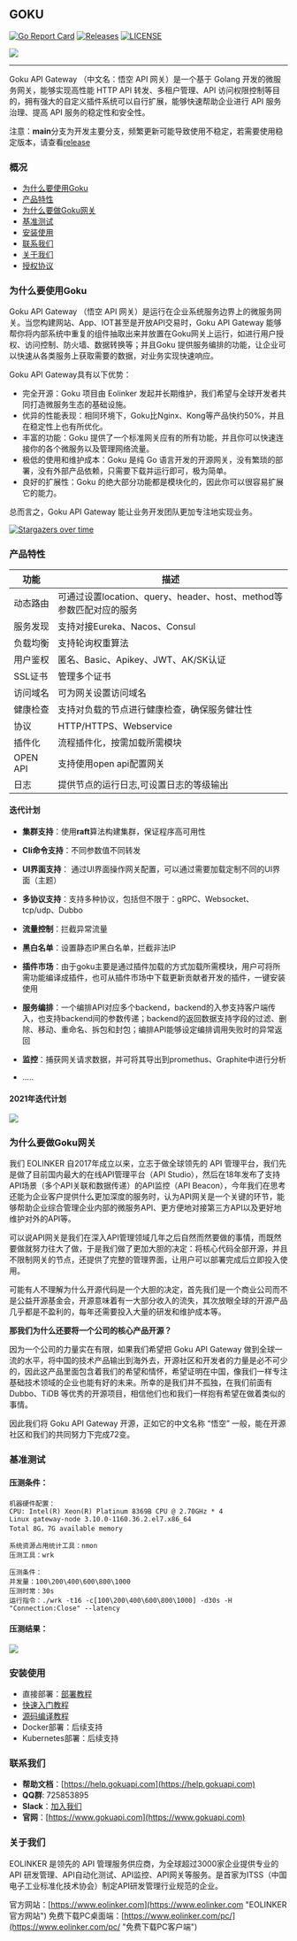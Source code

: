 ## GOKU

[![Go Report Card](https://goreportcard.com/badge/github.com/eolinker/goku)](https://goreportcard.com/report/github.com/eolinker/goku) [![Releases](https://img.shields.io/github/release/eolinker/goku/all.svg?style=flat-square)](https://github.com/eolinker/goku/releases) [![LICENSE](https://img.shields.io/github/license/eolinker/goku.svg?style=flat-square)](https://github.com/eolinker/goku/blob/main/LICENSE)

![](http://data.eolinker.com/course/ZjVKwg65f0af2f992b0ce0fcfd64d04da1696dcab3853ee.png)

------------

Goku API Gateway （中文名：悟空 API 网关）是一个基于 Golang 开发的微服务网关，能够实现高性能 HTTP API 转发、多租户管理、API 访问权限控制等目的，拥有强大的自定义插件系统可以自行扩展，能够快速帮助企业进行 API 服务治理、提高 API 服务的稳定性和安全性。

注意：**main**分支为开发主要分支，频繁更新可能导致使用不稳定，若需要使用稳定版本，请查看[release](https://github.com/eolinker/goku/releases)

### 概况

- [为什么要使用Goku](#为什么要使用Goku "为什么要使用Goku")
- [产品特性](#产品特性 "产品特性")
- [为什么要做Goku网关](#为什么要做Goku网关 "为什么要做Goku网关")
- [基准测试](#基准测试 "基准测试")
- [安装使用](#安装使用 "安装使用")
- [联系我们](#联系我们 "联系我们")
- [关于我们](#关于我们 "关于我们")
- [授权协议](#授权协议 "授权协议")

### 为什么要使用Goku

Goku API Gateway （悟空 API 网关）是运行在企业系统服务边界上的微服务网关。当您构建网站、App、IOT甚至是开放API交易时，Goku API Gateway 能够帮你将内部系统中重复的组件抽取出来并放置在Goku网关上运行，如进行用户授权、访问控制、防火墙、数据转换等；并且Goku 提供服务编排的功能，让企业可以快速从各类服务上获取需要的数据，对业务实现快速响应。

Goku API Gateway具有以下优势：

- 完全开源：Goku 项目由 Eolinker 发起并长期维护，我们希望与全球开发者共同打造微服务生态的基础设施。
- 优异的性能表现：相同环境下，Goku比Nginx、Kong等产品快约50%，并且在稳定性上也有所优化。
- 丰富的功能：Goku 提供了一个标准网关应有的所有功能，并且你可以快速连接你的各个微服务以及管理网络流量。
- 极低的使用和维护成本：Goku 是纯 Go 语言开发的开源网关，没有繁琐的部署，没有外部产品依赖，只需要下载并运行即可，极为简单。
- 良好的扩展性：Goku 的绝大部分功能都是模块化的，因此你可以很容易扩展它的能力。

总而言之，Goku API Gateway 能让业务开发团队更加专注地实现业务。

[![Stargazers over time](https://starchart.cc/eolinker/goku.svg)](#)

### 产品特性

| 功能     | 描述                                                         |
| -------- | ------------------------------------------------------------ |
| 动态路由 | 可通过设置location、query、header、host、method等参数匹配对应的服务 |
| 服务发现 | 支持对接Eureka、Nacos、Consul                                |
| 负载均衡 | 支持轮询权重算法                                             |
| 用户鉴权 | 匿名、Basic、Apikey、JWT、AK/SK认证                          |
| SSL证书  | 管理多个证书                                                 |
| 访问域名 | 可为网关设置访问域名                                         |
| 健康检查 | 支持对负载的节点进行健康检查，确保服务健壮性                 |
| 协议     | HTTP/HTTPS、Webservice                                       |
| 插件化   | 流程插件化，按需加载所需模块                                 |
| OPEN API | 支持使用open api配置网关                                     |
| 日志     | 提供节点的运行日志,可设置日志的等级输出                      |

#### 迭代计划

- **集群支持**：使用**raft**算法构建集群，保证程序高可用性

- **Cli命令支持**：不同参数值不同转发

- **UI界面支持**： 通过UI界面操作网关配置，可以通过需要加载定制不同的UI界面（主题）

- **多协议支持**：支持多种协议，包括但不限于：gRPC、Websocket、tcp/udp、Dubbo

- **流量控制**：拦截异常流量

- **黑白名单**：设置静态IP黑白名单，拦截非法IP

- **插件市场**：由于goku主要是通过插件加载的方式加载所需模块，用户可将所需功能编译成插件，也可从插件市场中下载更新贡献者开发的插件，一键安装使用

- **服务编排**：一个编排API对应多个backend，backend的入参支持客户端传入，也支持backend间的参数传递；backend的返回数据支持字段的过滤、删除、移动、重命名、拆包和封包；编排API能够设定编排调用失败时的异常返回

- **监控**：捕获网关请求数据，并可将其导出到promethus、Graphite中进行分析
- .....

#### 2021年迭代计划

![](http://data.eolinker.com/course/tbDpymJ8343df96713b8bb44b053c2088536ad59d7483d3.png)

### 为什么要做Goku网关

我们 EOLINKER 自2017年成立以来，立志于做全球领先的 API 管理平台，我们先是做了目前国内最大的在线API管理平台（API Studio），然后在18年发布了支持API场景（多个API关联和数据传递）的API监控（API Beacon），今年我们在思考还能为企业客户提供什么更加深度的服务时，认为API网关是一个关键的环节，能够帮助企业综合管理企业内部的微服务API、更方便地对接第三方API以及更好地维护对外的API等。

可以说API网关是我们在深入API管理领域几年之后自然而然要做的事情，而既然要做就努力往大了做，于是我们做了更加大胆的决定：将核心代码全部开源，并且不限制网关的节点，还提供了完整的管理界面，让用户可以部署完成后立即投入使用。

可能有人不理解为什么开源代码是一个大胆的决定，首先我们是一个商业公司而不是公益开源基金会，开源意味着有一大部分收入的流失，其次放眼全球的开源产品几乎都是不盈利的，每年还需要投入大量的研发和维护成本等。

**那我们为什么还要将一个公司的核心产品开源？**

因为一个公司的力量实在有限，如果我们希望把 Goku API Gateway 做到全球一流的水平，将中国的技术产品输出到海外去，开源社区和开发者的力量是必不可少的，因此这产品里面包含着我们的希望和情怀，希望证明在中国，像我们一样专注基础技术领域的企业也能有好的未来。所幸的是我们并不孤独，在我们前面有 Dubbo、TiDB 等优秀的开源项目，相信他们也和我们一样抱有希望在做着类似的事情。

因此我们将 Goku API Gateway 开源，正如它的中文名称 “悟空” 一般，能在开源社区和我们的共同努力下完成72变。

### 基准测试

#### 压测条件：

```
机器硬件配置：
CPU: Intel(R) Xeon(R) Platinum 8369B CPU @ 2.70GHz * 4
Linux gateway-node 3.10.0-1160.36.2.el7.x86_64
Total 8G，7G available memory

系统资源占用统计工具：nmon
压测工具：wrk

压测条件：
并发量：100\200\400\600\800\1000
压测时常：30s
运行指令：./wrk -t16 -c[100\200\400\600\800\1000] -d30s -H "Connection:Close" --latency
```

#### 压测结果：

![](http://data.eolinker.com/course/6Md3iDR8e64ebc99af18b628851c0b75a8a2061b4b26ff1.png)



### 安装使用

* 直接部署：[部署教程](https://help.gokuapi.com/?path=/quick/arrange)
* [快速入门教程](https://help.gokuapi.com/?path=/quick/quick_course)
* [源码编译教程](https://help.gokuapi.com/?path=/quick/arrange)
* Docker部署：后续支持
* Kubernetes部署：后续支持

### 联系我们

- **帮助文档**：[https://help.gokuapi.com](https://help.gokuapi.com)
- **QQ群**: 725853895
- **Slack**：[加入我们](https://join.slack.com/t/slack-zer6755/shared_invite/zt-u7wzqp1u-aNA0XK9Bdb3kOpN03jRmYQ)
- **官网**：[https://www.gokuapi.com](https://www.gokuapi.com)

### 关于我们

EOLINKER 是领先的 API 管理服务供应商，为全球超过3000家企业提供专业的 API 研发管理、API自动化测试、API监控、API网关等服务。是首家为ITSS（中国电子工业标准化技术协会）制定API研发管理行业规范的企业。

官方网站：[https://www.eolinker.com](https://www.eolinker.com "EOLINKER官方网站")
免费下载PC桌面端：[https://www.eolinker.com/pc/](https://www.eolinker.com/pc/ "免费下载PC客户端")
